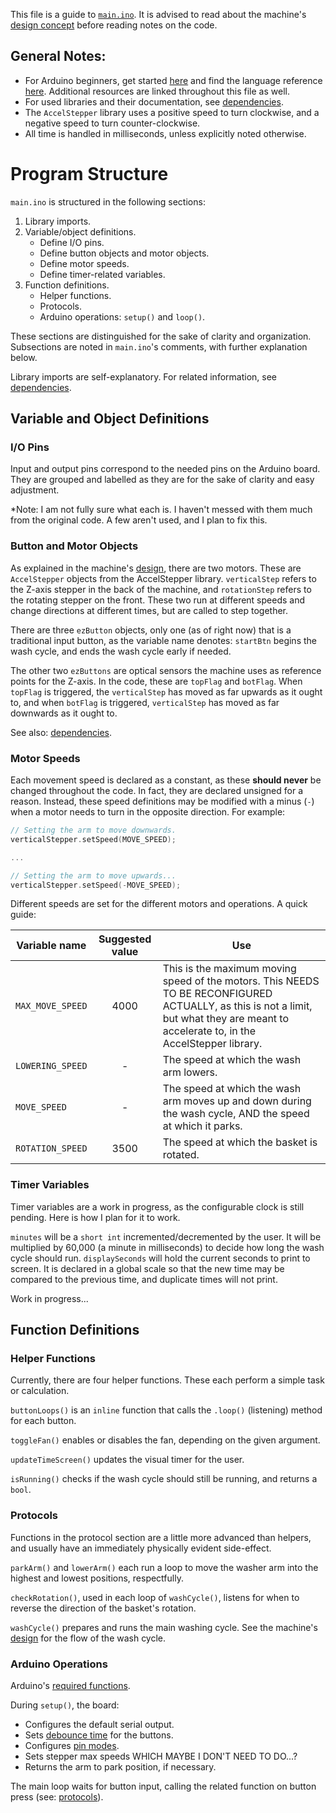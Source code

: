 This file is a guide to [`main.ino`](../main.ino). It is advised to read about the machine's [design concept](./design.md) before reading notes on the code.


## General Notes:
- For Arduino beginners, get started [here](https://www.arduino.cc/en/Guide) and find the language reference [here](https://www.arduino.cc/reference/en/). Additional resources are linked throughout this file as well.
- For used libraries and their documentation, see [dependencies](./dependencies.md).
- The `AccelStepper` library uses a positive speed to turn clockwise, and a negative speed to turn counter-clockwise.
- All time is handled in milliseconds, unless explicitly noted otherwise.


# Program Structure

`main.ino` is structured in the following sections:
1. Library imports.
2. Variable/object definitions.
    - Define I/O pins.
    - Define button objects and motor objects.
    - Define motor speeds.
    - Define timer-related variables.
3. Function definitions.
    - Helper functions.
    - Protocols.
    - Arduino operations: `setup()` and `loop()`.

These sections are distinguished for the sake of clarity and organization. Subsections are noted in `main.ino`'s comments, with further explanation below.

Library imports are self-explanatory. For related information, see [dependencies](./dependencies.md).

## Variable and Object Definitions

### I/O Pins

Input and output pins correspond to the needed pins on the Arduino board. They are grouped and labelled as they are for the sake of clarity and easy adjustment.

*Note: I am not fully sure what each is. I haven't messed with them much from the original code. A few aren't used, and I plan to fix this.


### Button and Motor Objects

As explained in the machine's [design](./design.md), there are two motors. These are `AccelStepper` objects from the AccelStepper library. `verticalStep` refers to the Z-axis stepper in the back of the machine, and `rotationStep` refers to the rotating stepper on the front. These two run at different speeds and change directions at different times, but are called to step together.

There are three `ezButton` objects, only one (as of right now) that is a traditional input button, as the variable name denotes: `startBtn` begins the wash cycle, and ends the wash cycle early if needed.

The other two `ezButtons` are optical sensors the machine uses as reference points for the Z-axis. In the code, these are `topFlag` and `botFlag`. When `topFlag` is triggered, the `verticalStep` has moved as far upwards as it ought to, and when `botFlag` is triggered, `verticalStep` has moved as far downwards as it ought to.

See also: [dependencies](./dependencies.md).


### Motor Speeds

Each movement speed is declared as a constant, as these **should never** be changed throughout the code. In fact, they are declared unsigned for a reason. Instead, these speed definitions may be modified with a minus (`-`) when a motor needs to turn in the opposite direction. For example:

```ino
// Setting the arm to move downwards.
verticalStepper.setSpeed(MOVE_SPEED);

...

// Setting the arm to move upwards...
verticalStepper.setSpeed(-MOVE_SPEED); 
```

Different speeds are set for the different motors and operations. A quick guide:

| Variable name         | Suggested value  | Use            |
|-----------------------|:----------------:|----------------|
| `MAX_MOVE_SPEED`      | 4000             | This is the maximum moving speed of the motors. This NEEDS TO BE RECONFIGURED ACTUALLY, as this is not a limit, but what they are meant to accelerate to, in the AccelStepper library.
| `LOWERING_SPEED`      | -                | The speed at which the wash arm lowers.
| `MOVE_SPEED`          | -                | The speed at which the wash arm moves up and down during the wash cycle, AND the speed at which it parks.
| `ROTATION_SPEED`      | 3500             | The speed at which the basket is rotated.


### Timer Variables

Timer variables are a work in progress, as the configurable clock is still pending. Here is how I plan for it to work.

`minutes` will be a `short int` incremented/decremented by the user. It will be multiplied by 60,000 (a minute in milliseconds) to decide how long the wash cycle should run. `displaySeconds` will hold the current seconds to print to screen. It is declared in a global scale so that the new time may be compared to the previous time, and duplicate times will not print.

Work in progress...


## Function Definitions

### Helper Functions

Currently, there are four helper functions. These each perform a simple task or calculation.

`buttonLoops()` is an `inline` function that calls the `.loop()` (listening) method for each button. 

`toggleFan()` enables or disables the fan, depending on the given argument.

`updateTimeScreen()` updates the visual timer for the user.

`isRunning()` checks if the wash cycle should still be running, and returns a `bool`.


### Protocols

Functions in the protocol section are a little more advanced than helpers, and usually have an immediately physically evident side-effect. 

`parkArm()` and `lowerArm()` each run a loop to move the washer arm into the highest and lowest positions, respectfully.

`checkRotation()`, used in each loop of `washCycle()`, listens for when to reverse the direction of the basket's rotation.

`washCycle()` prepares and runs the main washing cycle. See the machine's [design](./design.md) for the flow of the wash cycle.


### Arduino Operations

Arduino's [required functions](https://docs.arduino.cc/learn/starting-guide/getting-started-arduino#program-structure).

During `setup()`, the board:
- Configures the default serial output. 
- Sets [debounce time](https://arduinogetstarted.com/tutorials/arduino-button-library#content_functions) for the buttons.
- Configures [pin modes](https://www.arduino.cc/reference/en/language/functions/digital-io/pinmode/).
- Sets stepper max speeds WHICH MAYBE I DON'T NEED TO DO...?
- Returns the arm to park position, if necessary.

The main loop waits for button input, calling the related function on button press (see: [protocols](#protocols)).
